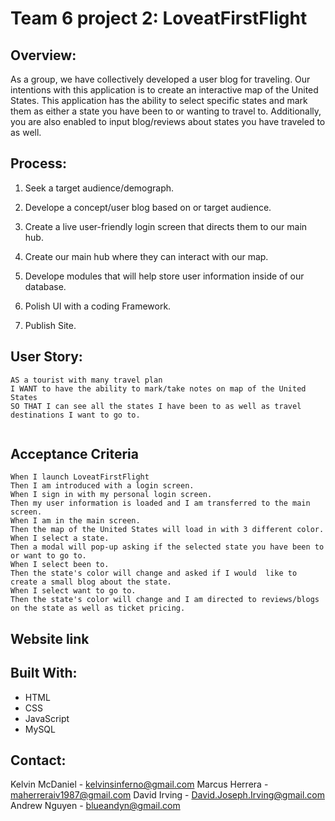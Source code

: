 # Team 6 project 2: LoveatFirstFlight

## Overview:
As a group, we have collectively developed a user blog for traveling. Our intentions with this application is to create an interactive map of the United States. This application has the ability to select specific states and mark them as either a state you have been to or wanting to travel to. Additionally, you are also enabled to input blog/reviews about states you have traveled to as well.


## Process:

1. Seek a target audience/demograph.

2. Develope a concept/user blog based on or target audience.

3. Create a live user-friendly login screen that directs them to our main hub.

4. Create our main hub where they can interact with our map.

5. Develope modules that  will help store user information inside of our database.

6. Polish UI with a coding Framework.

7. Publish Site.

## User Story:

```
AS a tourist with many travel plan
I WANT to have the ability to mark/take notes on map of the United States
SO THAT I can see all the states I have been to as well as travel destinations I want to go to.


```

## Acceptance Criteria

```
When I launch LoveatFirstFlight
Then I am introduced with a login screen.
When I sign in with my personal login screen.
Then my user information is loaded and I am transferred to the main screen.
When I am in the main screen.
Then the map of the United States will load in with 3 different color.
When I select a state.
Then a modal will pop-up asking if the selected state you have been to or want to go to.
When I select been to.
Then the state's color will change and asked if I would  like to create a small blog about the state.
When I select want to go to.
Then the state's color will change and I am directed to reviews/blogs on the state as well as ticket pricing.

```

## Website link

## Built With:

* HTML 
* CSS 
* JavaScript
* MySQL

## Contact:

Kelvin McDaniel - kelvinsinferno@gmail.com
Marcus Herrera - maherreraiv1987@gmail.com
David Irving - David.Joseph.Irving@gmail.com
Andrew Nguyen - blueandyn@gmail.com
